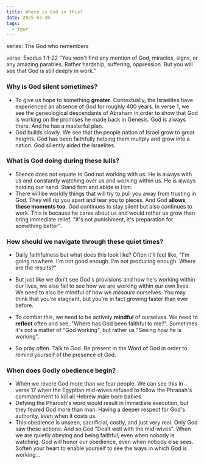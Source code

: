 ```yaml
---
title: Where is God in this?
date: 2025-03-30
tags:
  - tgwr
---
```

series: The God who remembers

verse: Exodus 1:1-22
"You won't find any mention of God, miracles, signs, or any amazing parables. Rather hardship, suffering, oppression. But you will see that God is still deeply in work."

### Why is God silent sometimes?
- To give us hope to something **greater**. Contextually, the Israelites have experienced an absence of God for roughly 400 years. In verse 1, we see the geneological descendants of Abraham in order to show that God is working on the promises he made back in Genesis. God is always there. And he has a masterful plan. 
- God builds slowly. We see that the people nation of Israel grow to great heights. God has been faithfully helping them multply and grow into a nation. God siliently aided the Israelites. 
### What is God doing during these lulls?
- Silence does not equate to God not working with us. He is always with us and constantly watching over us and working within us. He is always holding our hand. Stand firm and abide in Him. 
- There will be worldly things that will try to pull you away from trusting in God. They will rip you apart and tear you to pieces. And God **allows these moments too**. God continues to stay silent but also continues to work. This is because he cares about us and would rather us grow than bring immediate relief. "It's not punishment, it's preparation for something better". 
### How should we navigate through these quiet times?
- Daily faithfulness but what does this look like? Often it'll feel like, "I'm going nowhere. I'm not good enough. I'm not producing enough. Where are the results?"
- But just like we don't see God's provisions and how he's working within our lives, we also fail to see how we are working within our own lives. We need to also be mindful of how we *mesaure* ourselves. You may think that you're stagnant, but you're in fact growing faster than ever before.
- To combat this, we need to be actively **mindful** of ourselves. We need to **reflect** often and see, "Where has God been faithful to me?". Sometimes it's not a matter of "God working", but rather us "Seeing how he is working".

- So pray often. Talk to God. Be present in the Word of God in order to remind yourself of the presence of God.
### When does Godly obedience begin?
- When we revere God more than we fear people. We can see this in verse 17 when the Egyptian mid-wives refused to follow the Phraoah's commandment to kill all Hebrew male born babies. 
- Defying the Pharoah's word would result in immediate execution, but they feared God more than man. Having a deeper respect for God's authority, even when it costs us. 
- This obedience is unseen, sacrificial, costly, and just very real. Only God saw these actions. And so God "Dealt well with the mid-wives". When we are quietly obeying and being faithful, even when nobody is watching. God will honor our obedience, even when nobody else sees. 
Soften your heart to enable yourself to see the ways in which God is working...